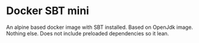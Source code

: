 # Docker SBT mini

An alpine based docker image with SBT installed. Based on OpenJdk image. Nothing else. 
Does not include preloaded dependencies so it lean. 


